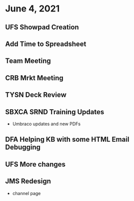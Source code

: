 # June 4, 2021

## UFS Showpad Creation

## Add Time to Spreadsheet

## Team Meeting

## CRB Mrkt Meeting

## TYSN Deck Review

## SBXCA SRND Training Updates
- Umbraco updates and new PDFs

## DFA Helping KB with some HTML Email Debugging

## UFS More changes

## JMS Redesign
- channel page
